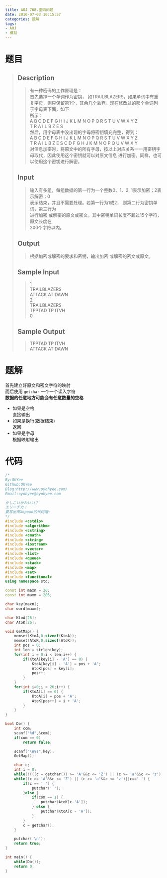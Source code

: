 ```yaml
---
title: AOJ 768.密码问题
date: 2016-07-03 16:15:57
categories: 题解
tags:
- AOJ
- 模拟
---
```

# 题目
> ## Description  
>> 有一种密码的工作原理是：  
>> 首先选择一个单词作为密钥， 如TRAILBLAZERS，如果单词中有重复字母，则只保留第1个，其余几个丢弃。现在修改过的那个单词列于字母表下面，如下  
>> 所示：  
>> A B C D E F G H I J K L M N O P Q R S T U V W X Y Z  
>> T R A I L B Z E S   
>> 然后，用字母表中没出现的字母将密钥填充完整，得到：  
>> A B C D E F G H I J K L M N O P Q R S T U V W X Y Z   
>> T R A I L B Z E S C D F G H J K M N O P Q U V W X Y  
>> 对信息加密时，将原文中的所有字母，按以上对应关系一一用密钥字母取代，因此使用这个密钥就可以对原文信息 进行加密。同样，也可以使用这个密钥进行解密。  
>   <!--more-->
> ## Input  
>> 输入有多组，每组数据的第一行为一个整数0、1、2, 1表示加密；2表示解密；0  
>> 表示结束，并且不需要处理。若第一行为1或2， 则第二行为密钥单词，第三行为  
>> 进行加密 或解密的原文或密文。其中密钥单词长度不超过15个字符，原文长度在  
>> 200个字符以内。  
>   
> ## Output  
>> 根据加密或解密的要求和密钥，输出加密 或解密的密文或原文。  
>   
> ## Sample Input  
>> 1  
>> TRAILBLAZERS  
>> ATTACK AT DAWN  
>> 2   
>> TRAILBLAZERS  
>> TPPTAD TP ITVH   
>> 0   
>   
> ## Sample Output  
>> TPPTAD TP ITVH  
>> ATTACK AT DAWN  

# 题解

首先建立好原文和密文字符的映射  
而后使用 `getchar` 一个一个读入字符  
**数据的任意地方可能会有任意数量的空格**  
 
- 如果是空格  
 直接输出
- 如果是换行(数据结束)  
 返回
- 如果是字母  
 根据映射输出

# 代码 
```cpp 密码问题 https://github.com/OhYee/ACM.github.io/blob/master/AOJ/768.%E5%AF%86%E7%A0%81%E9%97%AE%E9%A2%98.cpp 代码备份
/*
By:OhYee
Github:OhYee
Blog:http://www.oyohyee.com/
Email:oyohyee@oyohyee.com

かしこいかわいい？
エリーチカ！
要写出来Хорошо的代码哦~
*/
#include <cstdio>
#include <algorithm>
#include <cstring>
#include <cmath>
#include <string>
#include <iostream>
#include <vector>
#include <list>
#include <queue>
#include <stack>
#include <map>
#include <set>
#include <functional>
using namespace std;

const int maxn = 20;
const int maxm = 205;

char key[maxn];
char word[maxm];

char KtoA[26];
char AtoK[26];

void GetMap() {
	memset(KtoA,0,sizeof(KtoA));
	memset(AtoK,0,sizeof(AtoK));
	int pos = 0;
	int len = strlen(key);
	for(int i = 0;i < len;i++) {
		if(KtoA[key[i] - 'A'] == 0) {
			KtoA[key[i] - 'A'] = pos + 'A';
			AtoK[pos] = key[i];
			pos++;
		}
	}
	for(int i=0;i < 26;i++) {
		if(KtoA[i] == 0) {
			KtoA[i] = pos + 'A';
			AtoK[pos++] = i + 'A';
		}
	}
}

bool Do() {
	int com;
	scanf("%d",&com);
	if(com == 0)
		return false;

	scanf("\n%s",key);
	GetMap();

	char c;
	int i = 0;
	while(!(((c = getchar()) >= 'A'&&c <= 'Z') || (c >= 'a'&&c <= 'z')));
	while((c >= 'A'&&c <= 'Z') || (c >= 'a'&&c <= 'z')||c==' ') {
		if(c == ' ') {
			putchar(' ');
		}else {
			if(com == 1) {
				putchar(AtoK[c-'A']);
			} else {
				putchar(KtoA[c - 'A']);
			}
		}
		c = getchar();
	}

	putchar('\n');
	return true;
}

int main() {
	while(Do());
	return 0;
}
```